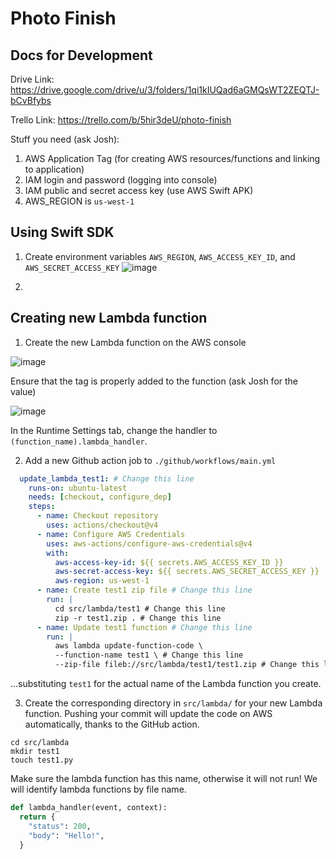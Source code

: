 # Photo Finish

## Docs for Development

Drive Link: https://drive.google.com/drive/u/3/folders/1qi1kIUQad6aGMQsWT2ZEQTJ-bCvBfybs

Trello Link: https://trello.com/b/5hir3deU/photo-finish

Stuff you need (ask Josh):

1. AWS Application Tag (for creating AWS resources/functions and linking to application)
2. IAM login and password (logging into console)
3. IAM public and secret access key (use AWS Swift APK)
4. AWS_REGION is `us-west-1`

## Using Swift SDK

1. Create environment variables `AWS_REGION`, `AWS_ACCESS_KEY_ID`, and `AWS_SECRET_ACCESS_KEY`
![image](https://github.com/jecndlria/Photo-Finish/assets/73074625/1b1f19d2-e34a-403c-adb7-3b4a2c4197d5)

2. 


## Creating new Lambda function

1. Create the new Lambda function on the AWS console

![image](https://github.com/jecndlria/Photo-Finish/assets/73074625/6316b6df-047d-4e19-bc12-e1d5c0a92d56)

Ensure that the tag is properly added to the function (ask Josh for the value)

![image](https://github.com/jecndlria/Photo-Finish/assets/73074625/43ea91a8-c44f-410d-993b-c3d92ac5558c)

In the Runtime Settings tab, change the handler to `(function_name).lambda_handler`.

2. Add a new Github action job to `./github/workflows/main.yml`

```yml
  update_lambda_test1: # Change this line
    runs-on: ubuntu-latest
    needs: [checkout, configure_dep]
    steps:
      - name: Checkout repository
        uses: actions/checkout@v4
      - name: Configure AWS Credentials
        uses: aws-actions/configure-aws-credentials@v4
        with:
          aws-access-key-id: ${{ secrets.AWS_ACCESS_KEY_ID }}
          aws-secret-access-key: ${{ secrets.AWS_SECRET_ACCESS_KEY }}
          aws-region: us-west-1
      - name: Create test1 zip file # Change this line
        run: |
          cd src/lambda/test1 # Change this line
          zip -r test1.zip . # Change this line
      - name: Update test1 function # Change this line
        run: |
          aws lambda update-function-code \
          --function-name test1 \ # Change this line
          --zip-file fileb://src/lambda/test1/test1.zip # Change this line
```

...substituting `test1` for the actual name of the Lambda function you create.

3. Create the corresponding directory in `src/lambda/` for your new Lambda function. Pushing your commit will update the code on AWS automatically, thanks to the GitHub action.

```
cd src/lambda
mkdir test1
touch test1.py
```

Make sure the lambda function has this name, otherwise it will not run! We will identify lambda functions by file name.
```py
def lambda_handler(event, context):
  return {
    "status": 200,
    "body": "Hello!",
  }
```
